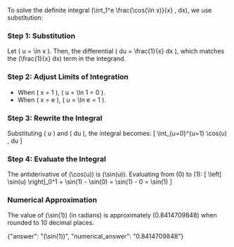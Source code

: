

To solve the definite integral \(\int_1^e \frac{\cos(\ln x)}{x} \, dx\), we use substitution:

### Step 1: Substitution
Let \( u = \ln x \). Then, the differential \( du = \frac{1}{x} dx \), which matches the \(\frac{1}{x} dx\) term in the integrand. 

### Step 2: Adjust Limits of Integration
- When \( x = 1 \), \( u = \ln 1 = 0 \).
- When \( x = e \), \( u = \ln e = 1 \).

### Step 3: Rewrite the Integral
Substituting \( u \) and \( du \), the integral becomes:
\[
\int_{u=0}^{u=1} \cos(u) \, du
\]

### Step 4: Evaluate the Integral
The antiderivative of \(\cos(u)\) is \(\sin(u)\). Evaluating from \(0\) to \(1\):
\[
\left[ \sin(u) \right]_0^1 = \sin(1) - \sin(0) = \sin(1) - 0 = \sin(1)
\]

### Numerical Approximation
The value of \(\sin(1)\) (in radians) is approximately \(0.8414709848\) when rounded to 10 decimal places.

{"answer": "\(\sin(1)\)", "numerical_answer": "0.8414709848"}